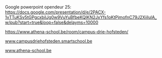 Google powerpoint opendeur 25: https://docs.google.com/presentation/d/e/2PACX-1vTTuKSv5tGPgcxbilJg0w9VuYuBfbeKQIKN2JxYfs1oKtPjmofnC79J2XiiIulA_w/pub?start=true&loop=false&delayms=10000

https://www.athena-school.be/room/campus-drie-hofsteden/

www.campusdriehofsteden.smartschool.be

www.athena-school.be
